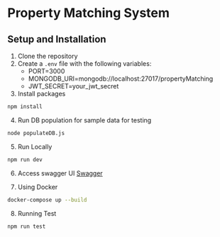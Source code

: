 # Property Matching System

## Setup and Installation

1. Clone the repository
2. Create a `.env` file with the following variables:
   - PORT=3000
   - MONGODB_URI=mongodb://localhost:27017/propertyMatching
   - JWT_SECRET=your_jwt_secret
3. Install packages

```sh
npm install
```

4. Run DB population for sample data for testing

```sh
node populateDB.js
```

5. Run Locally

```sh
npm run dev
```

6. Access swagger UI
   [Swagger](http://localhost:3000/api-docs)

7. Using Docker

```sh
docker-compose up --build
```

8. Running Test

```sh
npm run test
```
